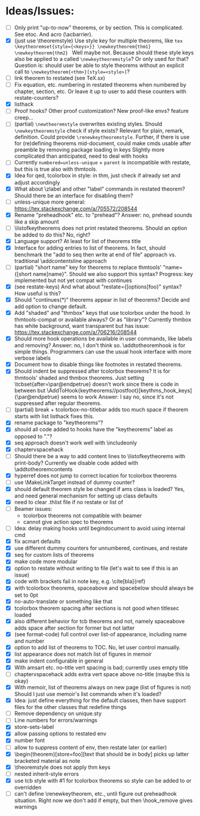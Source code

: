 # Ideas/Issues:
- [ ] Only print "up-to-now" theorems, or by section.
      This is complicated. See etoc. And acro (\acbarrier).
- [x] (just use \theoremstyle) Use style key for multiple theorems, like
      ```tex
      \keytheoremset{style={<keys>}}
      \newkeytheorem{thm1}
      \newkeytheorem{thm2}
      ```
      Well maybe not. Because should these style keys also be applied to a called
      `\newkeytheoremstyle`? Or only used for that? Question is: should user be able to style theorems
      without an explicit call to `\newkeytheorem{<thm>}[style=<style>]`?
- [ ] link theorem to restated (see TeX.sx)
- [ ] Fix equation, etc. numbering in restated theorems when numbered by
      chapter, section, etc. Or leave it up to user to add these counters
      with restate-counters?
- [x] listhack
- [ ] Proof hooks? Other proof customization? New proof-like envs? feature creep...
- [ ] (partial) `\newtheoremstyle` overwrites existing styles. Should `\newkeytheoremstyle` check
      if style exists? Relevant for plain, remark, definition. Could provide
      `\renewkeytheoremstyle`. Further, if there is use for (re)defining theorems
      mid-document, could make cmds usable after preamble by removing package loading
      in keys
      Slightly more complicated than anticipated, need to deal with hooks
- [ ] Currently `numbered=unless-unique` + `parent` is incompatible with restate, but this is
      true also with thmtools.
- [x] Idea for qed, tcolorbox in style: in thm, just check if already set and adjust accordingly
- [x] What about \zlabel and other "label" commands in restated theorem? Should
      there be an interface for disabling them?
- [ ] unless-unique more general: https://tex.stackexchange.com/a/705572/208544
- [x] Rename "preheadhook" etc. to "prehead"? Answer: no, prehead sounds like a skip amount
- [ ] \listofkeytheorems does not print restated theorems. Should an option be added
      to do this? No, right?
- [x] Language support? At least for list of theorems title
- [x] Interface for adding entries to list of theorems. In fact, should
      benchmark the "add to seq then write at end of file" approach vs.
      traditional \addcontentsline approach
- [ ] (partial) "short name" key for theorems to replace thmtools'
      "name={[short name]name}". Should we also support this syntax?
      Progress: key implemented but not yet compat with continues
- [x] (see restate-keys) And what about "restate={[options]foo}" syntax? How useful is this?
- [x] Should "continues(*)" theorems appear in list of theorems? Decide and add option to
      change default.
- [x] Add "shaded" and "thmbox" keys that use tcolorbox under the hood.
      In thmtools-compat or available always? Or as "library"?
      Currently thmbox has white background, want transparent but has issue:
      https://tex.stackexchange.com/a/706216/208544
- [x] Should more hook operations be available in user commands, like labels and removing?
    Answer: no, I don't think so. \addtotheoremhook is for simple things.
    Programmers can use the usual hook interface with more verbose labels
- [x] Document how to disable things like footnotes in restated theorems.
- [x] Should indent be suppressed after tcolorbox theorems? It is for thmtools' shaded and thmbox theorems.
      Just setting \tcbset{after=\par\@endpetrue} doesn't work since there is code in between but
      \AddToHook{keytheorems/<env>/postfoot}[keythms_hook_keys]{\par\@endpetrue} seems to work
      Answer: I say no, since it's not suppressed after regular theorems.
- [ ] (partial) break + tcolorbox-no-titlebar adds too much space if theorem starts with list
      listhack fixes this.
- [x] rename package to "keytheorems"?
- [x] should all code added to hooks have the "keytheorems" label as opposed to "."?
- [x] seq approach doesn't work well with \includeonly
- [x] chaptervspacehack
- [ ] Should there be a way to add content lines to \listofkeytheorems with print-body?
      Currently we disable code added with \addtotheoremcontents
- [x] hyperref does not jump to correct location for tcolorbox theorems
- [ ] use \MakeLinkTarget instead of dummy counter?
- [x] should default theorem style be changed if ams class is loaded? Yes,
      and need general mechanism for setting up class defaults
- [x] need to clear .thlist file if no restate or list of
- [ ] Beamer issues:
    - tcolorbox theorems not compatible with beamer
    - cannot give action spec to theorems
- [ ] Idea: delay making hooks until begindocument to avoid using internal cmd
- [x] fix acmart defaults
- [x] use different dummy counters for unnumbered, continues, and restate
- [x] seq for custom lists of theorems
- [x] make code more modular
- [x] option to restate without writing to file (let's wait to see if this is an issue)
- [x] code with brackets fail in note key, e.g. \cite[bla]{ref}
- [x] with tcolorbox theorems, spaceabove and spacebelow should always be set to 0pt
- [x] no-auto-translate or something like that
- [x] tcolorbox theorem spacing after sections is not good when titlesec loaded
- [x] also different behavior for tcb theorems and not, namely spaceabove adds space
      after section for former but not latter
- [x] (see format-code) full control over list-of appearance, including name and number
- [x] option to add list of theorems to TOC. No, let user control manually.
- [x] list appearance does not match list of figures in memoir
- [x] make indent configurable in general
- [x] With amsart etc. no-title vert spacing is bad; currently uses empty title
- [ ] chaptervspacehack adds extra vert space above no-title (maybe this is okay)
- [x] With memoir, list of theorems always on new page (list of figures is not)
      Should I just use memoir's list commands when it's loaded?
- [x] Idea: just define everything for the default classes, then have support files
            for the other classes that redefine things
- [ ] Remove dependency on unique.sty
- [ ] Line numbers for errors/warnings
- [x] store-sets-label
- [x] allow passing options to restated env
- [x] number font
- [ ] allow to suppress content of env, then restate later (or earlier)
- [x] \begin{theorem}[store=foo][text that should be in body] picks up latter bracketed material as note
- [x] \theoremstyle does not apply thm keys
- [ ] nested inherit-style errors
- [x] use tcb style with #1 for tcolorbox theorems so style can be added to or overridden
- [ ] can't define \renewkeytheorem, etc., until figure out preheadhook situation.
      Right now we don't add if empty, but then \hook_remove gives warnings
